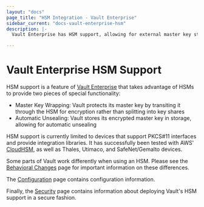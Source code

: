 ```yaml
---
layout: "docs"
page_title: "HSM Integration - Vault Enterprise"
sidebar_current: "docs-vault-enterprise-hsm"
description: |-
  Vault Enterprise has HSM support, allowing for external master key storage and automatic unsealing.

---
```


# Vault Enterprise HSM Support

HSM support is a feature of [Vault
Enterprise](https://www.hashicorp.com/vault.html) that takes advantage of HSMs
to provide two pieces of special functionality:

 * Master Key Wrapping: Vault protects its master key by transiting it through
   the HSM for encryption rather than splitting into key shares
 * Automatic Unsealing: Vault stores its encrypted master key in storage,
   allowing for automatic unsealing

HSM support is currently limited to devices that support PKCS#11 interfaces and
provide integration libraries. It has successfully been tested with AWS'
[CloudHSM](https://aws.amazon.com/cloudhsm/), as well as Thales, Utimaco, and
SafeNet/Gemalto devices.

Some parts of Vault work differently when using an HSM. Please see the
[Behavioral Changes](/docs/vault-enterprise/hsm/behavior.html) page for important information
on these differences.

The [Configuration](/docs/configuration/seal/pkcs11.html) page contains configuration
information.

Finally, the [Security](/docs/vault-enterprise/hsm/security.html) page contains information
about deploying Vault's HSM support in a secure fashion.
